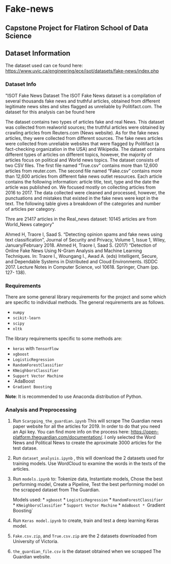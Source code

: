 # Fake-news

## Capstone Project for Flatiron School of Data Science 

## Dataset Information
The dataset used can ce found here: https://www.uvic.ca/engineering/ece/isot/datasets/fake-news/index.php

### Dataset Info
"ISOT Fake News Dataset The ISOT Fake News dataset is a compilation of several thousands fake news and truthful articles, obtained from different legitimate news sites and sites flagged as unreliable by Politifact.com. The dataset for this analysis can be found here

The dataset contains two types of articles fake and real News. This dataset was collected from realworld sources; the truthful articles were obtained by crawling articles from Reuters.com (News website). As for the fake news articles, they were collected from different sources. The fake news articles were collected from unreliable websites that were flagged by Politifact (a fact-checking organization in the USA) and Wikipedia. The dataset contains different types of articles on different topics, however, the majority of articles focus on political and World news topics. The dataset consists of two CSV files. The first file named “True.csv” contains more than 12,600 articles from reuter.com. The second file named “Fake.csv” contains more than 12,600 articles from different fake news outlet resources. Each article contains the following information: article title, text, type and the date the article was published on. We focused mostly on collecting articles from 2016 to 2017. The data collected were cleaned and processed, however, the punctuations and mistakes that existed in the fake news were kept in the text. The following table gives a breakdown of the categories and number of articles per category.

Thre are 21417 articles in the Real_news dataset: 10145 articles are from World_News category"

Ahmed H, Traore I, Saad S. “Detecting opinion spams and fake news using text classification”, Journal of Security and Privacy, Volume 1, Issue 1, Wiley, January/February 2018.
Ahmed H, Traore I, Saad S. (2017) “Detection of Online Fake News Using N-Gram Analysis and Machine Learning Techniques. In: Traore I., Woungang I., Awad A. (eds) Intelligent, Secure, and Dependable Systems in Distributed and Cloud Environments. ISDDC 2017. Lecture Notes in Computer Science, vol 10618. Springer, Cham (pp. 127- 138).


 ### Requirements

There are some general library requirements for the project and some which are specific to individual methods. The general requirements are as follows.  
* `numpy`
* `scikit-learn`
* `scipy`
* `nltk`

The library requirements specific to some methods are:
* `keras` with `TensorFlow` 
* `xgboost` 
* `LogisticRegression`
* `RandomForestClassifier`
* `KNeighborsClassifier`
* `Support Vector Machine`
* `AdaBoost
* `Gradient Boosting`


**Note**: It is recommended to use Anaconda distribution of Python.


### Analysis and Preprocessing 

1. Run `Scarpping_the_guardian.ipynb`  This will scrape The Guardian news paper website for all the articles for 2019. In order to do that you need an Api key. You can find more info on the process here:  https://open-platform.theguardian.com/documentation/.
I only selected the Word News and Political News to create the aproximate 3000 articles for the test datase.

2. Run `dataset_analysis.ipynb` , this will download the 2 datasets used for training models. Use WordCloud to examine the words in the texts of the articles.

3. Run `models.ipynb` to: Tokenize data, 
                         Instantiate models,
                         Chose the best performing model,
                         Create a Pipeline,
                         Test the best performing model on the scrapped dataset from The Guardian.
                         
   Models used: * `xgboost` 
                * `LogisticRegression`
                * `RandomForestClassifier`
                * `KNeighborsClassifier`
                * `Support Vector Machine`
                * `AdaBoost
                * `Gradient Boosting`
                
4. Run `Keras model.ipynb` to create, train and test a deep learning Keras model.

5. `Fake.csv.zip`, and `True.csv.zip` are the 2 datasets downloaded from University of Victoria.

6. `the_guardian_file.csv` is the dataset obtained when we scrapped The Guardian website.
                

